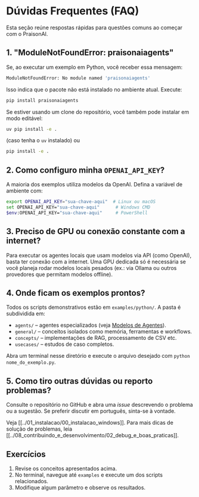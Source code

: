 # Dúvidas Frequentes (FAQ)

Esta seção reúne respostas rápidas para questões comuns ao começar com o PraisonAI.

## 1. "ModuleNotFoundError: praisonaiagents"
Se, ao executar um exemplo em Python, você receber essa mensagem:
```bash
ModuleNotFoundError: No module named 'praisonaiagents'
```
Isso indica que o pacote não está instalado no ambiente atual. Execute:
```bash
pip install praisonaiagents
```
Se estiver usando um clone do repositório, você também pode instalar em modo editável:
```bash
uv pip install -e .
```
(caso tenha o `uv` instalado) ou
```bash
pip install -e .
```

## 2. Como configuro minha `OPENAI_API_KEY`?
A maioria dos exemplos utiliza modelos da OpenAI. Defina a variável de ambiente com:
```bash
export OPENAI_API_KEY="sua-chave-aqui"  # Linux ou macOS
set OPENAI_API_KEY="sua-chave-aqui"      # Windows CMD
$env:OPENAI_API_KEY="sua-chave-aqui"     # PowerShell
```

## 3. Preciso de GPU ou conexão constante com a internet?
Para executar os agentes locais que usam modelos via API (como OpenAI), basta ter conexão com a internet. Uma GPU dedicada só é necessária se você planeja rodar modelos locais pesados (ex.: via Ollama ou outros provedores que permitam modelos offline).

## 4. Onde ficam os exemplos prontos?
Todos os scripts demonstrativos estão em `examples/python/`. A pasta é subdividida em:
- `agents/` – agentes especializados (veja [Modelos de Agentes](03_usando_praisonai/05_modelos_de_agentes.md)).
- `general/` – conceitos isolados como memória, ferramentas e workflows.
- `concepts/` – implementações de RAG, processamento de CSV etc.
- `usecases/` – estudos de caso completos.

Abra um terminal nesse diretório e execute o arquivo desejado com `python nome_do_exemplo.py`.

## 5. Como tiro outras dúvidas ou reporto problemas?
Consulte o repositório no GitHub e abra uma *issue* descrevendo o problema ou a sugestão. Se preferir discutir em português, sinta-se à vontade.

Veja [[../01_instalacao/00_instalacao_windows]].
Para mais dicas de solução de problemas, leia [[../08_contribuindo_e_desenvolvimento/02_debug_e_boas_praticas]].

## Exercícios

1. Revise os conceitos apresentados acima.
2. No terminal, navegue até `examples` e execute um dos scripts relacionados.
3. Modifique algum parâmetro e observe os resultados.

